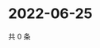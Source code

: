 # 2022-06-25

共 0 条

<!-- BEGIN WEIBO -->
<!-- 最后更新时间 Sat Jun 25 2022 02:20:08 GMT+0800 (China Standard Time) -->

<!-- END WEIBO -->
